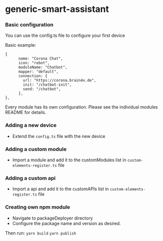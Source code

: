 # generic-smart-assistant


### Basic configuration

You can use the config.ts file to configure your first device

Basic example:

```
{
      name: "Corona Chat",
      icon: "robot",
      moduleName: "Chatbot",
      mapper: "default",
      connection: {
        url: "https://corona.brain4x.de",
        init: "/chatbot-init",
        send: "/chatbot",
      },
},
```

Every module has its own configuration. Please see the individual modules README for details.


### Adding a new device

- Extend the ```config.ts``` file with the new device  


### Adding a custom module

- Import a module and add it to the customModules list in ``custom-elements-register.ts`` file


### Adding a custom api

- Import a api and add it to the customAPIs list in ``custom-elements-register.ts`` file


### Creating own npm module

- Navigate to packageDeployer directory
- Configure the package name and version as desired.
  

Then run:
`yarn build`
`yarn publish`
